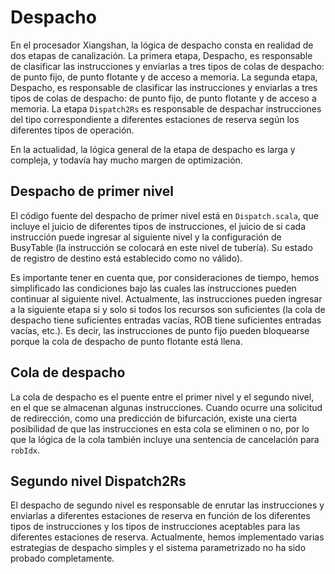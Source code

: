 # Despacho

En el procesador Xiangshan, la lógica de despacho consta en realidad de dos etapas de canalización. La primera etapa, Despacho, es responsable de clasificar las instrucciones y enviarlas a tres tipos de colas de despacho: de punto fijo, de punto flotante y de acceso a memoria. La segunda etapa, Despacho, es responsable de clasificar las instrucciones y enviarlas a tres tipos de colas de despacho: de punto fijo, de punto flotante y de acceso a memoria. La etapa `Dispatch2Rs` es responsable de despachar instrucciones del tipo correspondiente a diferentes estaciones de reserva según los diferentes tipos de operación.

En la actualidad, la lógica general de la etapa de despacho es larga y compleja, y todavía hay mucho margen de optimización.

## Despacho de primer nivel

El código fuente del despacho de primer nivel está en `Dispatch.scala`, que incluye el juicio de diferentes tipos de instrucciones, el juicio de si cada instrucción puede ingresar al siguiente nivel y la configuración de BusyTable (la instrucción se colocará en este nivel de tubería). Su estado de registro de destino está establecido como no válido).

Es importante tener en cuenta que, por consideraciones de tiempo, hemos simplificado las condiciones bajo las cuales las instrucciones pueden continuar al siguiente nivel. Actualmente, las instrucciones pueden ingresar a la siguiente etapa si y solo si todos los recursos son suficientes (la cola de despacho tiene suficientes entradas vacías, ROB tiene suficientes entradas vacías, etc.). Es decir, las instrucciones de punto fijo pueden bloquearse porque la cola de despacho de punto flotante está llena.

## Cola de despacho

La cola de despacho es el puente entre el primer nivel y el segundo nivel, en el que se almacenan algunas instrucciones. Cuando ocurre una solicitud de redirección, como una predicción de bifurcación, existe una cierta posibilidad de que las instrucciones en esta cola se eliminen o no, por lo que la lógica de la cola también incluye una sentencia de cancelación para `robIdx`.

## Segundo nivel Dispatch2Rs

El despacho de segundo nivel es responsable de enrutar las instrucciones y enviarlas a diferentes estaciones de reserva en función de los diferentes tipos de instrucciones y los tipos de instrucciones aceptables para las diferentes estaciones de reserva. Actualmente, hemos implementado varias estrategias de despacho simples y el sistema parametrizado no ha sido probado completamente.
